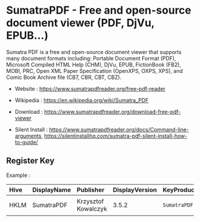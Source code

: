 # SumatraPDF - Free and open-source document viewer (PDF, DjVu, EPUB...)

Sumatra PDF is a free and open-source document viewer that supports many
document formats including: Portable Document Format (PDF), Microsoft
Compiled HTML Help (CHM), DjVu, EPUB, FictionBook (FB2), MOBI, PRC,
Open XML Paper Specification (OpenXPS, OXPS, XPS), and Comic Book Archive
file (CB7, CBR, CBT, CBZ).

* Website : https://www.sumatrapdfreader.org/free-pdf-reader
* Wikipedia : https://en.wikipedia.org/wiki/Sumatra_PDF

* Download : https://www.sumatrapdfreader.org/download-free-pdf-viewer
* Silent Install : https://www.sumatrapdfreader.org/docs/Command-line-arguments,
	https://silentinstallhq.com/sumatra-pdf-silent-install-how-to-guide/


## Register Key

Example :

 | Hive | DisplayName | Publisher | DisplayVersion | KeyProduct | UninstallExe |
 |:---- |:----------- |:--------- |:-------------- |:---------- |:------------ |
 | HKLM | SumatraPDF | Krzysztof Kowalczyk | 3.5.2 | `SumatraPDF` | `"C:\Program Files\SumatraPDF\SumatraPDF.exe" -uninstall` |
